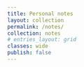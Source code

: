 ```yaml
---
title: Personal notes
layout: collection
permalink: /notes/
collection: notes
# entries_layout: grid
classes: wide
publish: false
---
```

